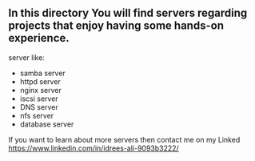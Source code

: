 ## In this directory You will find servers regarding projects that enjoy having some hands-on experience.

server like:
 - samba server
 - httpd server
 - nginx server
 - iscsi server
 - DNS server
 - nfs server
 - database server

If you want to learn about more servers then contact me on my Linked https://www.linkedin.com/in/idrees-ali-9093b3222/ 
